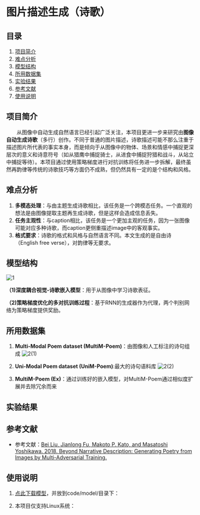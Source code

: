 # 图片描述生成（诗歌）

## 目录
1. [项目简介](#项目简介)
2. [难点分析](#难点分析)
3. [模型结构](#模型结构)
4. [所用数据集](#所用数据集)
5. [实验结果](#实验结果)
6. [参考文献](#参考文献)
7. [使用说明](#使用说明)

## 项目简介
&emsp;&emsp;从图像中自动生成自然语言已经引起广泛关注，本项目更进一步来研究由**图像自动生成诗歌**（多行）创作。不同于普通的图片描述，诗歌描述可能不那么注重于描述图片所代表的事实本身，而是倾向于从图像中的物体、场景和情感中捕捉更深层次的意义和诗意符号（如从猎鹰中捕捉骑士，从进食中捕捉狩猎和战斗，从站立中捕捉等待）。本项目通过使用策略梯度进行对抗训练将任务进一步拆解，最终虽然再韵律等传统的诗歌技巧等方面仍不成熟，但仍然具有一定的是个结构和风格。   

## 难点分析
1. **多模态处理**：与由主题生成诗歌相比，该任务是一个跨模态任务。一个直观的想法是由图像提取主题再生成诗歌，但是这样会造成信息丢失。
2. **任务主观性**：与caption相比，该任务是一个更加主观的任务，因为一张图像可能对应多种诗歌，而caption更侧重描述image中的客观事实。
3. **格式要求**：诗歌的格式和风格与自然语言不同。本文生成的是自由诗（English free verse），对韵律等无要求。
   
## 模型结构

![1](https://github.com/user-attachments/assets/c25f6cec-5f9a-48d3-ace0-766fce09da18)

 **（1)深度耦合视觉-诗歌嵌入模型**：用于从图像中学习诗歌表征。
 
 **（2)策略梯度优化的多对抗训练过程**：基于RNN的生成器作为代理，两个判别网络为策略梯度提供奖励。



## 所用数据集
1. **Multi-Modal Poem dataset (MultiM-Poem)**：由图像和人工标注的诗句组成
![2(1)](https://github.com/user-attachments/assets/0976ab2f-1079-4d2e-83ea-0d099e4884f1)

2. **Uni-Modal Poem dataset (UniM-Poem)**:最大的诗句语料库
![2(2)](https://github.com/user-attachments/assets/b6530648-0490-4e58-9818-a367dd729912)

3. **MultiM-Poem (Ex)**：通过训练好的嵌入模型，对MultiM-Poem通过相似度扩展并去除冗余而来

## 实验结果




## 参考文献
- 参考文献：[Bei Liu, Jianlong Fu, Makoto P. Kato, and Masatoshi Yoshikawa. 2018. Beyond Narrative Description: Generating Poetry from Images by Multi-Adversarial Training. ](https://arxiv.org/pdf/1804.08473)   


## 使用说明
1. [点此下载模型](https://github.com/Xuzc01/Generating-Poetry-from-Images/edit/main/README.md)，并放到code/model/目录下：
   
2. 本项目仅支持Linux系统：

